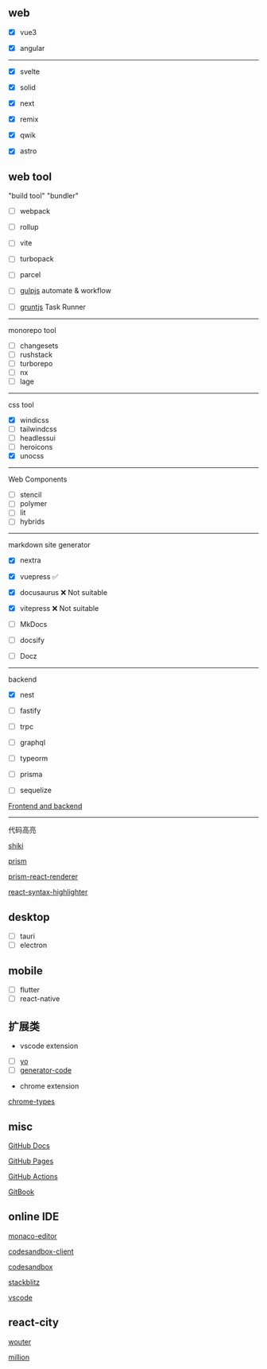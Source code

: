 ## web

- [x] vue3

- [x] angular

---

- [x] svelte

- [x] solid

- [x] next

- [x] remix

- [x] qwik

- [x] astro

## web tool

"build tool" "bundler"

- [ ] webpack
- [ ] rollup
- [ ] vite

- [ ] turbopack
- [ ] parcel

- [ ] [gulpjs](https://gulpjs.com/) automate & workflow
- [ ] [gruntjs](https://gruntjs.com/) Task Runner

---

monorepo tool

- [ ] changesets
- [ ] rushstack
- [ ] turborepo
- [ ] nx
- [ ] lage

---

css tool

- [x] windicss
- [ ] tailwindcss
- [ ] headlessui
- [ ] heroicons
- [x] unocss

---

Web Components

- [ ] stencil
- [ ] polymer
- [ ] lit
- [ ] hybrids

---

markdown site generator

- [x] nextra

- [x] vuepress ✅

- [x] docusaurus ❌ Not suitable

- [x] vitepress ❌ Not suitable

- [ ] MkDocs
- [ ] docsify
- [ ] Docz

---

backend

- [x] nest
- [ ] fastify
- [ ] trpc

- [ ] graphql
- [ ] typeorm
- [ ] prisma
- [ ] sequelize

[Frontend and backend](https://en.wikipedia.org/wiki/Frontend_and_backend)

---

代码高亮

[shiki](https://github.com/shikijs/shiki)

[prism](https://github.com/PrismJS/prism)

[prism-react-renderer](https://github.com/FormidableLabs/prism-react-renderer)

[react-syntax-highlighter](https://github.com/react-syntax-highlighter/react-syntax-highlighter)

## desktop

- [ ] tauri
- [ ] electron

## mobile

- [ ] flutter
- [ ] react-native

## 扩展类

- vscode extension

- [ ] [yo](https://github.com/yeoman/yo)
- [ ] [generator-code](https://www.npmjs.com/package/generator-code)

- chrome extension

[chrome-types](https://github.com/GoogleChrome/chrome-types)

## misc

[GitHub Docs](https://docs.github.com/en)

[GitHub Pages](https://docs.github.com/en/pages)

[GitHub Actions](https://docs.github.com/en/actions)

[GitBook](https://docs.gitbook.com/)

## online IDE

[monaco-editor](https://github.com/microsoft/monaco-editor)

[codesandbox-client](https://github.com/codesandbox/codesandbox-client)

[codesandbox](https://codesandbox.io/)

[stackblitz](https://stackblitz.com/)

[vscode](https://vscode.dev/)

## react-city

[wouter](https://github.com/molefrog/wouter)

[million](https://github.com/aidenybai/million)
